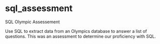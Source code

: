 # sql_assessment
SQL Olympic Assessement



Use SQL to extract data from an Olympics database to answer a list of questions. This was an assessment to determine our proficiency with SQL.
